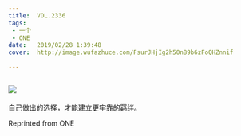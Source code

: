 ```yaml
---
title:	VOL.2336
tags:
 - 一个
 - ONE
date:	2019/02/28 1:39:48
cover:	http://image.wufazhuce.com/FsurJHjIg2h50n89b6zFoQHZnnif

---
```

![](http://image.wufazhuce.com/FsurJHjIg2h50n89b6zFoQHZnnif)
---

自己做出的选择，才能建立更牢靠的羁绊。
 
Reprinted from ONE
